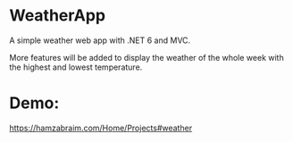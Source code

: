 # WeatherApp
 A simple weather web app with .NET 6 and MVC.

 More features will be added to display the weather of the whole week with the highest and lowest temperature.
# Demo:
https://hamzabraim.com/Home/Projects#weather
